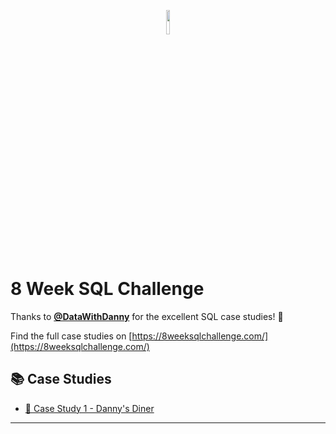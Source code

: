 <p align="center" width="100%">
    <img width="10%" src="https://8weeksqlchallenge.com/images/data-with-danny-logo.png">
</p>

# 8 Week SQL Challenge

Thanks to [**@DataWithDanny**](https://www.datawithdanny.com/) for the excellent SQL case studies! 👋

Find the full case studies on [https://8weeksqlchallenge.com/](https://8weeksqlchallenge.com/)

## :books: Case Studies

- [:ramen: Case Study 1 - Danny's Diner](//)
  
---
